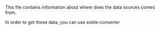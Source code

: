 <!--
Copyright (c) 2021 CS Group.

This file is part of EOTile.
See https://github.com/CS-SI/eotile for further info.

Licensed under the Apache License, Version 2.0 (the "License");
you may not use this file except in compliance with the License.
You may obtain a copy of the License at

    http://www.apache.org/licenses/LICENSE-2.0

Unless required by applicable law or agreed to in writing, software
distributed under the License is distributed on an "AS IS" BASIS,
WITHOUT WARRANTIES OR CONDITIONS OF ANY KIND, either express or implied.
See the License for the specific language governing permissions and
limitations under the License.
-->
This file contains information about where does the data sources comes from.

In order to get these data, you can use eotile-converter
